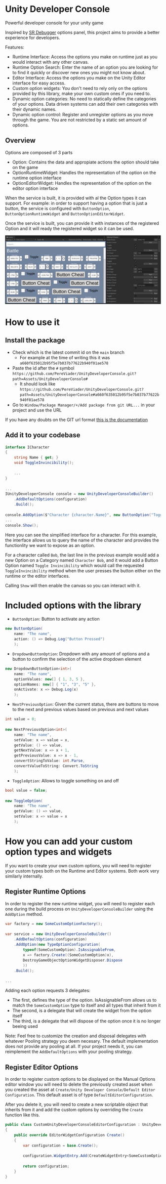 # Unity Developer Console
Powerful developer console for your unity game

Inspired by [SR Debugger](https://www.stompyrobot.uk/tools/srdebugger/) options panel, this project aims to provide a better experience for developers.

Features:
- Runtime Interface: Access the options you make on runtime just as you would interact with any other canvas.
- Runtime Option Search: Enter the name of an option you are looking for to find it quickly or discover new ones you might not know about.
- Editor Interface: Access the options you make on the Unity Editor interface for easy access.
- Custom option widgets: You don't need to rely only on the options provided by this library, make your own custom ones if you need to.
- Dynamic option categories: No need to statically define the categories of your options. Data driven systems can add their own categories with their dynamic names.
- Dynamic option control: Register and unregister options as you move through the game. You are not restricted by a static set amount of options.

## Overview

Options are composed of 3 parts

- Option: Contains the data and appropiate actions the option should take on the game
- OptionRuntimeWidget: Handles the representation of the option on the runtime option interface
- OptionEditorWidget: Handles the representation of the option on the editor option interface

When the service is built, it is provided with al the Option types it can support. For example: in order to support having a option that is just a button, the service
is configured with `ButtonOption`, `ButtonOptionRuntimeWidget` and `ButtonOptionEditorWidget`.

Once the service is built, you can provide it with instances of the registered Option and it will ready the registered widget so it can be used.

![The option panel showing options both on the game and on a editor window](Images/Example1.png?raw=true)

# How to use it

## Install the package

- Check which is the latest commit id on the `main` branch
    - For example at the time of writing this it was `a660f635012b95f5e7b037b77622b940f01ae578`
- Paste the id after the `#` symbol `https://github.com/PereViader/UnityDeveloperConsole.git?path=Assets/UnityDeveloperConsole#`
    - It should look like `https://github.com/PereViader/UnityDeveloperConsole.git?path=Assets/UnityDeveloperConsole#a660f635012b95f5e7b037b77622b940f01ae578`
- Go to `Window/Package Manager/+/Add package from git URL...` in your project and use the URL 

If you have any doubts on the GIT url format [this is the documentation](https://docs.unity3d.com/Manual/upm-git.html)

## Add it to your codebase

```c#
interface ICharacter
{
    string Name { get; }
    void ToggleInvincibility();

    ...
}

...
IUnityDeveloperConsole console = new UnityDeveloperConsoleBuilder()
    .AddDefaultOptions(configuration)
    .Build();

console.AddOption($"Character {character.Name}", new ButtonOption("Toggle Invincibility", character.ToggleInvincibility));
...
console.Show();
```

Here you can see the simplified interface for a character. For this example, the interface allows us to query the name of the character and provides the functionlity we want to expose as an option.

For a character called `Bob`, the last line in the previous example would add a new Option on a Category named `Character Bob`, and it would add a Button Option named `Toggle Invincibility` which would call the requested `ToggleInvincibility` method when the user presses the button either on the runtime or the editor interfaces.

Calling `Show` will then enable the canvas so you can interact with it.

# Included options with the library

- `ButtonOption`: Button to activate any action
```c#
new ButtonOption(
    name: "The name", 
    action: () => Debug.Log("Button Pressed")
    );
```

- `DropdownButtonOption`: Dropdown with any amount of options and a button to confirm the selection of the active dropdown element
```c#
new DropdownButtonOption<int>(
    name: "The name", 
    optionValues: new[] { 1, 3, 5 }, 
    optionNames: new[] { "1", "3", "5" }, 
    onActivate: x => Debug.Log(x)
    );
```

- `NextPreviousOption`: Given the current status, there are buttons to move to the next and previous values based on previous and next values 
```c#
int value = 0;

new NextPreviousOption<int>(
    name: "The name",
    setValue: x => value = x,
    getValue: () => value,
    getNextValue: x => x + 1,
    getPreviousValue: x => x - 1,
    convertStringToValue: int.Parse,
    convertValueToString: Convert.ToString
    );
```

- `ToggleOption`: Allows to toggle something on and off
```c#
bool value = false;

new ToggleOption(
    name: "The name",
    getValue: () => value,
    setValue: x => value = x
    );
```


# How you can add your custom option types and widgets

If you want to create your own custom options, you will need to register your custom types both on the Runtime and Editor systems. Both work very similarly internally.

## Register Runtime Options

In order to register the new runtime widget, you will need to register each one during the build process on `UnityDeveloperConsoleBuilder` using the `AddOption` method.

```c#
var factory = new SomeCustomOptionFactory();

var service = new UnityDeveloperConsoleBuilder()
    .AddDefaultOptions(configuration)
    .AddOption(new TypeOptionConfiguration(
        typeof(SomeCustomOption).IsAssignableFrom,
        x => factory.Create((SomeCustomOption)x),
        DestroyGameObjectOptionWidgetDisposer.Dispose
        ))
    .Build();

...
```

Adding each option requests 3 delegates:
- The first, defines the type of the option. IsAssignableFrom allows us to match the `SomeCustomOption` type to itself and all types that inherit from it
- The second, is a delegate that will create the widget from the option itself
- The third, is a delegate that will dispose of the option once it is no longer beeing used

Note: Feel free to customize the creation and disposal delegates with whatever Pooling strategy you deem necesary. The default implementation does not provide any pooling at all. If your project needs it, you can reimplement the `AddDefaultOptions` with your pooling strategy.

## Register Editor Options

In order to register custom options to be displayed on the Manual Options editor window you will need to delete the previously created asset when you created the asset at `Create/Unity Developer Console/Default Editor Configuration`. This default asset is of type `DefaultEditorConfiguration`.

After you delete it, you will need to create a new scriptable object that inherits from it and add the custom options by overriding the `Create` function like this.


```c#
public class CustomUnityDeveloperConsoleEditorConfiguration : UnityDeveloperConsole.EditorPlugin.DefaultEditorConfiguration
{
    public override EditorWidgetConfiguration Create()
    {
        var configuration = base.Create();

        configuration.WidgetEntry.Add(CreateWidgetEntry<SomeCustomOption>(x => new SomeCustomOptionEditorWidget(x)));

        return configuration;
    }
}
```
